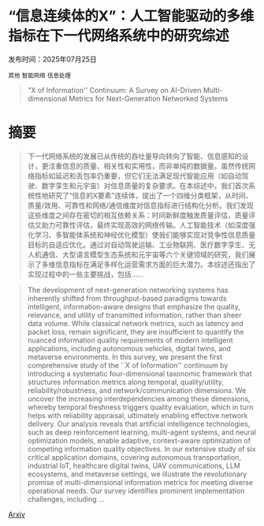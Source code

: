 # “信息连续体的X”：人工智能驱动的多维指标在下一代网络系统中的研究综述

发布时间：2025年07月25日

`其他` `智能网络` `信息处理`

> "X of Information'' Continuum: A Survey on AI-Driven Multi-dimensional Metrics for Next-Generation Networked Systems

# 摘要

> 下一代网络系统的发展已从传统的吞吐量导向转向了智能、信息感知的设计，更注重信息的质量、相关性和实用性，而非单纯的数据量。虽然传统网络指标如延迟和丢包率仍重要，但它们无法满足现代智能应用（如自动驾驶、数字孪生和元宇宙）对信息质量的复杂要求。在本综述中，我们首次系统性地研究了“信息的X要素”连续体，提出了一个四维分类框架，从时间、质量/效用、可靠性和网络/通信维度对信息指标进行结构化分析。我们发现这些维度之间存在密切的相互依赖关系：时间新鲜度触发质量评估，质量评估又助力可靠性评估，最终实现高效的网络传输。人工智能技术（如深度强化学习、多智能体系统和神经优化模型）使我们能够实现对竞争性信息质量目标的自适应优化。通过对自动驾驶运输、工业物联网、医疗数字孪生、无人机通信、大型语言模型生态系统和元宇宙等六个关键领域的研究，我们展示了多维信息指标在满足多样化运营需求方面的巨大潜力。本综述还指出了实现过程中的一些主要挑战，包括……

> The development of next-generation networking systems has inherently shifted from throughput-based paradigms towards intelligent, information-aware designs that emphasize the quality, relevance, and utility of transmitted information, rather than sheer data volume. While classical network metrics, such as latency and packet loss, remain significant, they are insufficient to quantify the nuanced information quality requirements of modern intelligent applications, including autonomous vehicles, digital twins, and metaverse environments. In this survey, we present the first comprehensive study of the ``X of Information'' continuum by introducing a systematic four-dimensional taxonomic framework that structures information metrics along temporal, quality/utility, reliability/robustness, and network/communication dimensions. We uncover the increasing interdependencies among these dimensions, whereby temporal freshness triggers quality evaluation, which in turn helps with reliability appraisal, ultimately enabling effective network delivery. Our analysis reveals that artificial intelligence technologies, such as deep reinforcement learning, multi-agent systems, and neural optimization models, enable adaptive, context-aware optimization of competing information quality objectives. In our extensive study of six critical application domains, covering autonomous transportation, industrial IoT, healthcare digital twins, UAV communications, LLM ecosystems, and metaverse settings, we illustrate the revolutionary promise of multi-dimensional information metrics for meeting diverse operational needs. Our survey identifies prominent implementation challenges, including ...

[Arxiv](https://arxiv.org/abs/2507.19657)